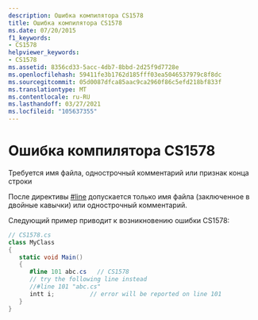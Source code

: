 ```yaml
---
description: Ошибка компилятора CS1578
title: Ошибка компилятора CS1578
ms.date: 07/20/2015
f1_keywords:
- CS1578
helpviewer_keywords:
- CS1578
ms.assetid: 8356cd33-5acc-4db7-8bbd-2d25f9d7728e
ms.openlocfilehash: 59411fe3b1762d185fff03ea5046537979c8f8dc
ms.sourcegitcommit: 05d0087dfca85aac9ca2960f86c5efd218bf833f
ms.translationtype: MT
ms.contentlocale: ru-RU
ms.lasthandoff: 03/27/2021
ms.locfileid: "105637355"
---
```

# <a name="compiler-error-cs1578"></a>Ошибка компилятора CS1578

Требуется имя файла, однострочный комментарий или признак конца строки  
  
 После директивы [#line](../language-reference/preprocessor-directives.md#error-and-warning-information) допускается только имя файла (заключенное в двойные кавычки) или однострочный комментарий.  
  
 Следующий пример приводит к возникновению ошибки CS1578:  
  
```csharp  
// CS1578.cs  
class MyClass  
{  
   static void Main()  
   {  
      #line 101 abc.cs   // CS1578  
      // try the following line instead  
      //#line 101 "abc.cs"  
      intt i;          // error will be reported on line 101  
   }  
}  
```
